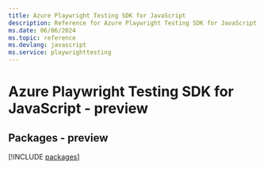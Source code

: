 ```yaml
---
title: Azure Playwright Testing SDK for JavaScript
description: Reference for Azure Playwright Testing SDK for JavaScript
ms.date: 06/06/2024
ms.topic: reference
ms.devlang: javascript
ms.service: playwrighttesting
---
```

# Azure Playwright Testing SDK for JavaScript - preview
## Packages - preview
[!INCLUDE [packages](playwright-testing-index.md)]